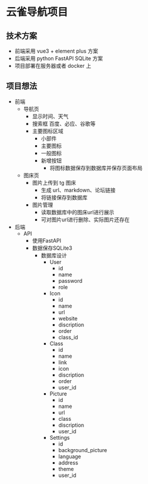 # 云雀导航项目

## 技术方案

- 前端采用 vue3 + element plus 方案
- 后端采用 python FastAPI SQLite 方案
- 项目部署在服务器或者 docker 上

## 项目想法

- 前端
   - 导航页
      - 显示时间、天气
      - 搜索框 百度、必应、谷歌等
      - 主要图标区域
         - 小部件
         - 主要图标
         - 一般图标
         - 新增按钮
            - 将图标数据保存到数据库并保存页面布局
   - 图床页
      - 图片上传到 tg 图床
         - 生成 url、markdown、论坛链接
         - 将链接保存到数据库
      - 图片管理
         - 读取数据库中的图床url进行展示
         - 可对图片url进行删除、实际图片还存在
- 后端
   - API
      - 使用FastAPI
      - 数据保存SQLite3
         - 数据库设计
            - User
               - id
               - name
               - password
               - role
            - Icon
               - id
               - name
               - url
               - website
               - discription
               - order
               - class_id
            - Class
               - id
               - name
               - link
               - icon
               - discription
               - order
               - user_id
            - Picture
               - id
               - name
               - url
               - class
               - discription
               - user_id
            - Settings
               - id
               - background_picture
               - language
               - address
               - theme
               - user_id